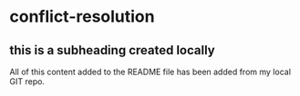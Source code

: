 # conflict-resolution

## this is a subheading created locally

All of this content added to the README file has been added from my local GIT repo.
